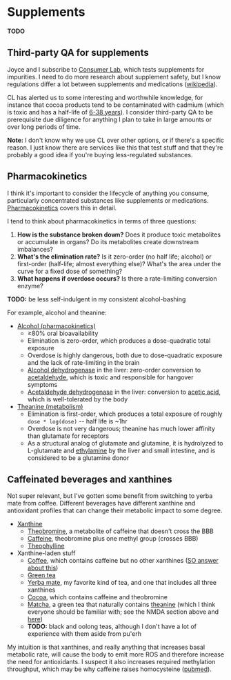 # Supplements
**TODO**


## Third-party QA for supplements
Joyce and I subscribe to [Consumer Lab](https://www.consumerlab.com/), which tests supplements for impurities. I need to do more research about supplement safety, but I know regulations differ a lot between supplements and medications ([wikipedia](https://en.wikipedia.org/wiki/Regulation_of_food_and_dietary_supplements_by_the_U.S._Food_and_Drug_Administration)).

CL has alerted us to some interesting and worthwhile knowledge, for instance that cocoa products tend to be contaminated with cadmium (which is toxic and has a half-life of [6-38 years](https://www.atsdr.cdc.gov/csem/csem.asp?csem=6&po=9)). I consider third-party QA to be prerequisite due diligence for anything I plan to take in large amounts or over long periods of time.

**Note:** I don't know why we use CL over other options, or if there's a specific reason. I just know there are services like this that test stuff and that they're probably a good idea if you're buying less-regulated substances.


## Pharmacokinetics
I think it's important to consider the lifecycle of anything you consume, particularly concentrated substances like supplements or medications. [Pharmacokinetics](https://en.wikipedia.org/wiki/Pharmacokinetics) covers this in detail.

I tend to think about pharmacokinetics in terms of three questions:

1. **How is the substance broken down?** Does it produce toxic metabolites or accumulate in organs? Do its metabolites create downstream imbalances?
2. **What's the elimination rate?** Is it zero-order (no half life; alcohol) or first-order (half-life; almost everything else)? What's the area under the curve for a fixed dose of something?
3. **What happens if overdose occurs?** Is there a rate-limiting conversion enzyme?

**TODO:** be less self-indulgent in my consistent alcohol-bashing

For example, alcohol and theanine:

+ [Alcohol (pharmacokinetics)](https://en.wikipedia.org/wiki/Alcohol_(drug)#Pharmacokinetics)
  + ≥80% oral bioavailability
  + Elimination is zero-order, which produces a dose-quadratic total exposure
  + Overdose is highly dangerous, both due to dose-quadratic exposure and the lack of rate-limiting in the brain
  + [Alcohol dehydrogenase](https://en.wikipedia.org/wiki/Alcohol_dehydrogenase) in the liver: zero-order conversion to [acetaldehyde](https://en.wikipedia.org/wiki/Acetaldehyde), which is toxic and responsible for hangover symptoms
  + [Acetaldehyde dehydrogenase](https://en.wikipedia.org/wiki/Acetaldehyde_dehydrogenase) in the liver: conversion to [acetic acid](https://en.wikipedia.org/wiki/Acetic_acid), which is well-tolerated by the body
+ [Theanine (metabolism)](https://en.wikipedia.org/wiki/Theanine#Digestion_and_metabolism)
  + Elimination is first-order, which produces a total exposure of roughly `dose * log(dose)` -- half life is ~1hr
  + Overdose is not very dangerous; theanine has much lower affinity than glutamate for receptors
  + As a structural analog of glutamate and glutamine, it is hydrolyzed to L-glutamate and [ethylamine](https://en.wikipedia.org/wiki/Ethylamine) by the liver and small intestine, and is considered to be a glutamine donor


## Caffeinated beverages and xanthines
Not super relevant, but I've gotten some benefit from switching to yerba mate from coffee. Different beverages have different xanthine and antioxidant profiles that can change their metabolic impact to some degree.

+ [Xanthine](https://en.wikipedia.org/wiki/Xanthine)
  + [Theobromine](https://en.wikipedia.org/wiki/Theobromine), a metabolite of caffeine that doesn't cross the BBB
  + [Caffeine](https://en.wikipedia.org/wiki/Caffeine), theobromine plus one methyl group (crosses BBB)
  + [Theophylline](https://en.wikipedia.org/wiki/Theophylline)
+ Xanthine-laden stuff
  + [Coffee](https://en.wikipedia.org/wiki/Coffee), which contains caffeine but no other xanthines ([SO answer about this](https://coffee.stackexchange.com/questions/2872/theobromine-in-coffee))
  + [Green tea](https://en.wikipedia.org/wiki/Green_tea)
  + [Yerba mate](https://en.wikipedia.org/wiki/Mate_(drink)), my favorite kind of tea, and one that includes all three xanthines
  + [Cocoa](https://en.wikipedia.org/wiki/Cocoa_bean#Phytochemicals_and_research), which contains caffeine and theobromine
  + [Matcha](https://en.wikipedia.org/wiki/Matcha), a green tea that naturally contains [theanine](https://en.wikipedia.org/wiki/Theanine) (which I think everyone should be familiar with; see the NMDA section above and [here](alcohol-substitution.md))
  + **TODO:** black and oolong teas, although I don't have a lot of experience with them aside from pu'erh

My intuition is that xanthines, and really anything that increases basal metabolic rate, will cause the body to emit more ROS and therefore increase the need for antioxidants. I suspect it also increases required methylation throughput, which may be why caffeine raises homocysteine ([pubmed](https://pubmed.ncbi.nlm.nih.gov/12450889/)).
